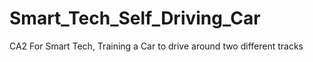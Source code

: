 # Smart_Tech_Self_Driving_Car
CA2 For Smart Tech, Training a Car to drive around two different tracks
